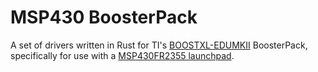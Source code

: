 # MSP430 BoosterPack 

A set of drivers written in Rust for TI's [BOOSTXL-EDUMKII](http://www.ti.com/tool/BOOSTXL-EDUMKII)
BoosterPack, specifically for use with a [MSP430FR2355 launchpad](https://www.ti.com/tool/MSP-EXP430FR2355).
